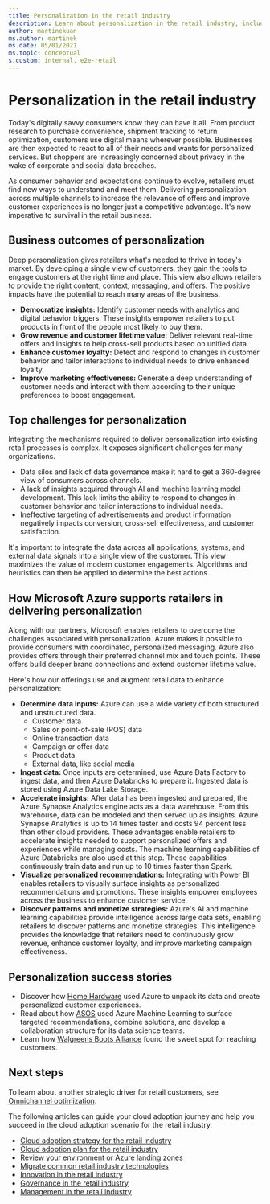 ```yaml
---
title: Personalization in the retail industry
description: Learn about personalization in the retail industry, including how to address personalization challenges with Microsoft Azure.
author: martinekuan
ms.author: martinek
ms.date: 05/01/2021
ms.topic: conceptual
s.custom: internal, e2e-retail
---
```


# Personalization in the retail industry

Today's digitally savvy consumers know they can have it all. From product research to purchase convenience, shipment tracking to return optimization, customers use digital means wherever possible. Businesses are then expected to react to all of their needs and wants for personalized services. But shoppers are increasingly concerned about privacy in the wake of corporate and social data breaches.

As consumer behavior and expectations continue to evolve, retailers must find new ways to understand and meet them. Delivering personalization across multiple channels to increase the relevance of offers and improve customer experiences is no longer just a competitive advantage. It's now imperative to survival in the retail business.

## Business outcomes of personalization

Deep personalization gives retailers what's needed to thrive in today's market. By developing a single view of customers, they gain the tools to engage customers at the right time and place. This view also allows retailers to provide the right content, context, messaging, and offers. The positive impacts have the potential to reach many areas of the business.

- **Democratize insights:** Identify customer needs with analytics and digital behavior triggers. These insights empower retailers to put products in front of the people most likely to buy them.
- **Grow revenue and customer lifetime value:** Deliver relevant real-time offers and insights to help cross-sell products based on unified data.
- **Enhance customer loyalty:** Detect and respond to changes in customer behavior and tailor interactions to individual needs to drive enhanced loyalty.
- **Improve marketing effectiveness:** Generate a deep understanding of customer needs and interact with them according to their unique preferences to boost engagement.

## Top challenges for personalization

Integrating the mechanisms required to deliver personalization into existing retail processes is complex. It exposes significant challenges for many organizations.

- Data silos and lack of data governance make it hard to get a 360-degree view of consumers across channels.
- A lack of insights acquired through AI and machine learning model development. This lack limits the ability to respond to changes in customer behavior and tailor interactions to individual needs.
- Ineffective targeting of advertisements and product information negatively impacts conversion, cross-sell effectiveness, and customer satisfaction.

It's important to integrate the data across all applications, systems, and external data signals into a single view of the customer. This view maximizes the value of modern customer engagements. Algorithms and heuristics can then be applied to determine the best actions.

## How Microsoft Azure supports retailers in delivering personalization

Along with our partners, Microsoft enables retailers to overcome the challenges associated with personalization. Azure makes it possible to provide consumers with coordinated, personalized messaging. Azure also provides offers through their preferred channel mix and touch points. These offers build deeper brand connections and extend customer lifetime value.

Here's how our offerings use and augment retail data to enhance personalization:

- **Determine data inputs:** Azure can use a wide variety of both structured and unstructured data.
  - Customer data
  - Sales or point-of-sale (POS) data
  - Online transaction data
  - Campaign or offer data
  - Product data
  - External data, like social media
- **Ingest data:** Once inputs are determined, use Azure Data Factory to ingest data, and then Azure Databricks to prepare it. Ingested data is stored using Azure Data Lake Storage.
- **Accelerate insights:** After data has been ingested and prepared, the Azure Synapse Analytics engine acts as a data warehouse. From this warehouse, data can be modeled and then served up as insights. Azure Synapse Analytics is up to 14 times faster and costs 94 percent less than other cloud providers. These advantages enable retailers to accelerate insights needed to support personalized offers and experiences while managing costs. The machine learning capabilities of Azure Databricks are also used at this step. These capabilities continuously train data and run up to 10 times faster than Spark.
- **Visualize personalized recommendations:** Integrating with Power BI enables retailers to visually surface insights as personalized recommendations and promotions. These insights empower employees across the business to enhance customer service.
- **Discover patterns and monetize strategies:** Azure's AI and machine learning capabilities provide intelligence across large data sets, enabling retailers to discover patterns and monetize strategies. This intelligence provides the knowledge that retailers need to continuously grow revenue, enhance customer loyalty, and improve marketing campaign effectiveness.

## Personalization success stories

- Discover how [Home Hardware](https://customers.microsoft.com/story/773156-homehardware_retailers_azure_canada) used Azure to unpack its data and create personalized customer experiences.
- Read about how [ASOS](https://customers.microsoft.com/story/asos-retailers-azure) used Azure Machine Learning to surface targeted recommendations, combine solutions, and develop a collaboration structure for its data science teams.
- Learn how [Walgreens Boots Alliance](https://customers.microsoft.com/story/733091-walgreens-boots-alliance-pharmaceuticals-azure) found the sweet spot for reaching customers.

## Next steps

To learn about another strategic driver for retail customers, see [Omnichannel optimization](./retail-omnichannel-optimization.md).

The following articles can guide your cloud adoption journey and help you succeed in the cloud adoption scenario for the retail industry.

- [Cloud adoption strategy for the retail industry](./strategy.md)
- [Cloud adoption plan for the retail industry](./plan.md)
- [Review your environment or Azure landing zones](./ready.md)
- [Migrate common retail industry technologies](./migrate.md)
- [Innovation in the retail industry](./innovate.md)
- [Governance in the retail industry](./govern.md)
- [Management in the retail industry](./manage.md)
